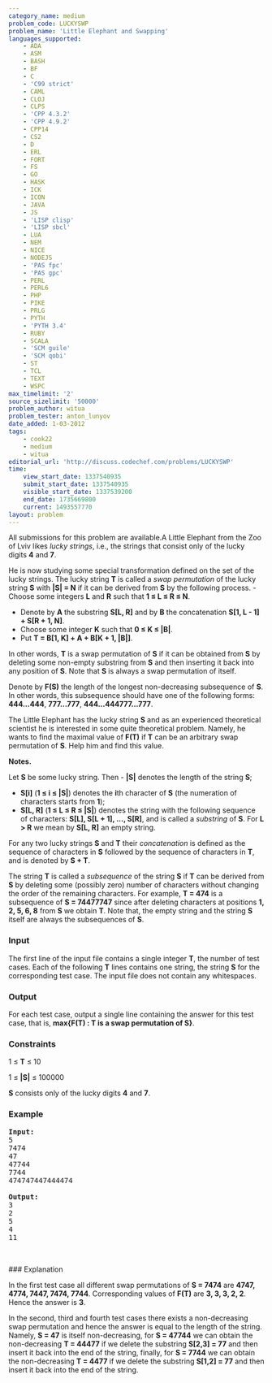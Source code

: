 ```yaml
---
category_name: medium
problem_code: LUCKYSWP
problem_name: 'Little Elephant and Swapping'
languages_supported:
    - ADA
    - ASM
    - BASH
    - BF
    - C
    - 'C99 strict'
    - CAML
    - CLOJ
    - CLPS
    - 'CPP 4.3.2'
    - 'CPP 4.9.2'
    - CPP14
    - CS2
    - D
    - ERL
    - FORT
    - FS
    - GO
    - HASK
    - ICK
    - ICON
    - JAVA
    - JS
    - 'LISP clisp'
    - 'LISP sbcl'
    - LUA
    - NEM
    - NICE
    - NODEJS
    - 'PAS fpc'
    - 'PAS gpc'
    - PERL
    - PERL6
    - PHP
    - PIKE
    - PRLG
    - PYTH
    - 'PYTH 3.4'
    - RUBY
    - SCALA
    - 'SCM guile'
    - 'SCM qobi'
    - ST
    - TCL
    - TEXT
    - WSPC
max_timelimit: '2'
source_sizelimit: '50000'
problem_author: witua
problem_tester: anton_lunyov
date_added: 1-03-2012
tags:
    - cook22
    - medium
    - witua
editorial_url: 'http://discuss.codechef.com/problems/LUCKYSWP'
time:
    view_start_date: 1337540935
    submit_start_date: 1337540935
    visible_start_date: 1337539200
    end_date: 1735669800
    current: 1493557770
layout: problem
---
```

All submissions for this problem are available.A Little Elephant from the Zoo of Lviv likes _lucky strings_, i.e., the strings that consist only of the lucky digits **4** and **7**.

He is now studying some special transformation defined on the set of the lucky strings. The lucky string **T** is called a _swap permutation_ of the lucky string **S** with **|S| = N** if it can be derived from **S** by the following process. - Choose some integers **L** and **R** such that **1 ≤ L ≤ R ≤ N**.
- Denote by **A** the substring **S\[L, R\]** and by **B** the concatenation **S\[1, L - 1\] + S\[R + 1, N\]**.
- Choose some integer **K** such that **0 ≤ K ≤ |B|**.
- Put **T = B\[1, K\] + A + B\[K + 1, |B|\]**.


In other words, **T** is a swap permutation of **S** if it can be obtained from **S** by deleting some non-empty substring from **S** and then inserting it back into any position of **S**. Note that **S** is always a swap permutation of itself.

Denote by **F(S)** the length of the longest non-decreasing subsequence of **S**. In other words, this subsequence should have one of the following forms: **444...444**, **777...777**, **444...444777...777**.

 The Little Elephant has the lucky string **S** and as an experienced theoretical scientist he is interested in some quite theoretical problem. Namely, he wants to find the maximal value of **F(T)** if **T** can be an arbitrary swap permutation of **S**. Help him and find this value.

**Notes.**

Let **S** be some lucky string. Then - **|S|** denotes the length of the string **S**;
- **S\[i\]** (**1 ≤ i ≤ |S|**) denotes the **i**th character of **S** (the numeration of characters starts from **1**);
- **S\[L, R\]** (**1 ≤ L ≤ R ≤ |S|**) denotes the string with the following sequence of characters: **S\[L\], S\[L + 1\], ..., S\[R\]**, and is called a _substring_ of **S**. For **L > R** we mean by **S\[L, R\]** an empty string.


For any two lucky strings **S** and **T** their _concatenation_ is defined as the sequence of characters in **S** followed by the sequence of characters in **T**, and is denoted by **S + T**.

The string **T** is called a _subsequence_ of the string **S** if **T** can be derived from **S** by deleting some (possibly zero) number of characters without changing the order of the remaining characters. For example, **T = 474** is a subsequence of **S = 74477747** since after deleting characters at positions **1, 2, 5, 6, 8** from **S** we obtain **T**. Note that, the empty string and the string **S** itself are always the subsequences of **S**.

### Input

The first line of the input file contains a single integer **T**, the number of test cases. Each of the following **T** lines contains one string, the string **S** for the corresponding test case. The input file does not contain any whitespaces.

### Output

For each test case, output a single line containing the answer for this test case, that is, **max{F(T) : T is a swap permutation of S}**.

### Constraints

 1 ≤ **T** ≤ 10

 1 ≤ **|S|** ≤ 100000

 **S** consists only of the lucky digits **4** and **7**.

### Example

<pre>
<b>Input:</b>
5
7474
47
47744
7744
474747447444474

<b>Output:</b>
3
2
5
4
11


</pre>### Explanation
In the first test case all different swap permutations of **S = 7474** are **4747, 4774, 7447, 7474, 7744**. Corresponding values of **F(T)** are **3, 3, 3, 2, 2**. Hence the answer is **3**.

In the second, third and fourth test cases there exists a non-decreasing swap permutation and hence the answer is equal to the length of the string. Namely, **S = 47** is itself non-decreasing, for **S = 47744** we can obtain the non-decreasing **T = 44477** if we delete the substring **S\[2,3\] = 77** and then insert it back into the end of the string, finally, for **S = 7744** we can obtain the non-decreasing **T = 4477** if we delete the substring **S\[1,2\] = 77** and then insert it back into the end of the string.
